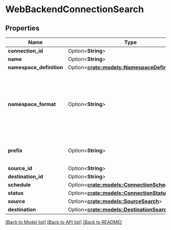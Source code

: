 # WebBackendConnectionSearch

## Properties

Name | Type | Description | Notes
------------ | ------------- | ------------- | -------------
**connection_id** | Option<**String**> |  | [optional]
**name** | Option<**String**> |  | [optional]
**namespace_definition** | Option<[**crate::models::NamespaceDefinitionType**](NamespaceDefinitionType.md)> |  | [optional]
**namespace_format** | Option<**String**> | Used when namespaceDefinition is 'customformat'. If blank then behaves like namespaceDefinition = 'destination'. If \"${SOURCE_NAMESPACE}\" then behaves like namespaceDefinition = 'source'. | [optional][default to null]
**prefix** | Option<**String**> | Prefix that will be prepended to the name of each stream when it is written to the destination. | [optional]
**source_id** | Option<**String**> |  | [optional]
**destination_id** | Option<**String**> |  | [optional]
**schedule** | Option<[**crate::models::ConnectionSchedule**](ConnectionSchedule.md)> |  | [optional]
**status** | Option<[**crate::models::ConnectionStatus**](ConnectionStatus.md)> |  | [optional]
**source** | Option<[**crate::models::SourceSearch**](SourceSearch.md)> |  | [optional]
**destination** | Option<[**crate::models::DestinationSearch**](DestinationSearch.md)> |  | [optional]

[[Back to Model list]](../README.md#documentation-for-models) [[Back to API list]](../README.md#documentation-for-api-endpoints) [[Back to README]](../README.md)


